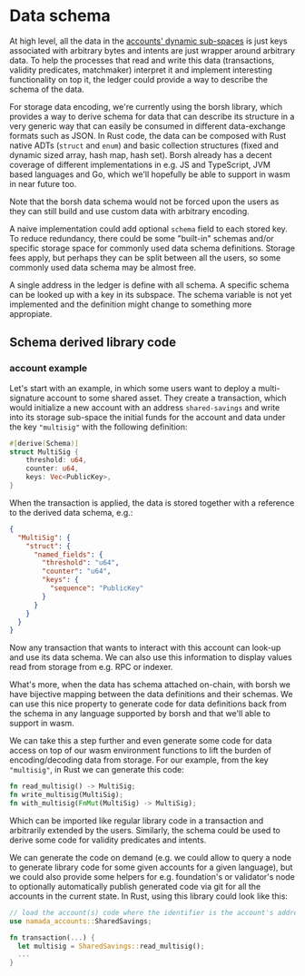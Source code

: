 # Data schema

At high level, all the data in the [accounts' dynamic
sub-spaces](../accounts.md#dynamic-storage-sub-space) is just keys associated with
arbitrary bytes and intents are just wrapper around arbitrary data. To help the
processes that read and write this data (transactions, validity predicates,
matchmaker) interpret it and implement interesting functionality on top it, the
ledger could provide a way to describe the schema of the data.

For storage data encoding, we're currently using the borsh library, which
provides a way to derive schema for data that can describe its structure in a
very generic way that can easily be consumed in different data-exchange formats
such as JSON. In Rust code, the data can be composed with Rust native ADTs
(`struct` and `enum`) and basic collection structures (fixed and dynamic sized
array, hash map, hash set). Borsh already has a decent coverage of different
implementations in e.g. JS and TypeScript, JVM based languages and Go, which
we'll hopefully be able to support in wasm in near future too.

Note that the borsh data schema would not be forced upon the users as they can
still build and use custom data with arbitrary encoding.

A naive implementation could add optional `schema` field to each stored key. To
reduce redundancy, there could be some "built-in" schemas and/or specific
storage space for commonly used data schema definitions. Storage fees apply, but
perhaps they can be split between all the users, so some commonly used data
schema may be almost free.

A single address in the ledger is define with all schema. A specific schema can
be looked up with a key in its subspace. The schema variable is not yet
implemented and the definition might change to something more appropiate.

## Schema derived library code

### account example
Let's start with an example, in which some users want to deploy a
multi-signature account to some shared asset. They create a transaction, which
would initialize a new account with an address `shared-savings` and write into
its storage sub-space the initial funds for the account and data under the key
`"multisig"` with the following definition:

```rust
#[derive(Schema)]
struct MultiSig {
    threshold: u64,
    counter: u64,
    keys: Vec<PublicKey>,
}
```

When the transaction is applied, the data is stored together with a reference to
the derived data schema, e.g.:

```json
{
  "MultiSig": {
    "struct": {
      "named_fields": {
        "threshold": "u64",
        "counter": "u64",
        "keys": {
          "sequence": "PublicKey"
        }
      }
    }
  }
}
```

Now any transaction that wants to interact with this account can look-up and use its data schema. We can also use this information to display values read from storage from e.g. RPC or indexer.

What's more, when the data has schema attached on-chain, with borsh we have bijective mapping between the data definitions and their schemas. We can use this nice property to generate code for data definitions back from the schema in any language supported by borsh and that we'll able to support in wasm.

We can take this a step further and even generate some code for data access on top of our wasm environment functions to lift the burden of encoding/decoding data from storage. For our example, from the key `"multisig"`, in Rust we can generate this code:

```rust
fn read_multisig() -> MultiSig;
fn write_multisig(MultiSig);
fn with_multisig(FnMut(MultiSig) -> MultiSig);
```

Which can be imported like regular library code in a transaction and arbitrarily extended by the users. Similarly, the schema could be used to derive some code for validity predicates and intents.

We can generate the code on demand (e.g. we could allow to query a node to generate library code for some given accounts for a given language), but we could also provide some helpers for e.g. foundation's or validator's node to optionally automatically publish generated code via git for all the accounts in the current state. In Rust, using this library could look like this:

```rust
// load the account(s) code where the identifier is the account's address.
use namada_accounts::SharedSavings;

fn transaction(...) {
  let multisig = SharedSavings::read_multisig();
  ...
}
```
